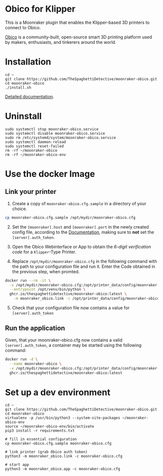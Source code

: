 # Obico for Klipper

This is a Moonraker plugin that enables the Klipper-based 3D printers to connect to Obico.

[Obico](https://www.obico.io) is a community-built, open-source smart 3D printing platform used by makers, enthusiasts, and tinkerers around the world.


# Installation

    cd ~
    git clone https://github.com/TheSpaghettiDetective/moonraker-obico.git
    cd moonraker-obico
    ./install.sh

[Detailed documentation](https://obico.io/docs/user-guides/klipper-setup/).


# Uninstall

    sudo systemctl stop moonraker-obico.service
    sudo systemctl disable moonraker-obico.service
    sudo rm /etc/systemd/system/moonraker-obico.service
    sudo systemctl daemon-reload
    sudo systemctl reset-failed
    rm -rf ~/moonraker-obico
    rm -rf ~/moonraker-obico-env


# Use the docker Image

## Link your printer

1. Create a copy of `moonraker-obico.cfg.sample` in a directory of your choice. 

```bash
cp moonraker-obico.cfg.sample /opt/mydir/moonraker-obico.cfg
```

2. Set the `[moonraker].host` and `[moonraker].port` in the newly created config file, according to the [Documentation](https://www.obico.io/docs/user-guides/moonraker-obico/config/), making sure to **not** set the `[server].auth_token`.

3. Open the Obico Webinterface or App to obtain the *6-digit verification code* for a `Klipper`-Type Printer.

4. Replace `/opt/mydir/moonraker-obico.cfg` in the following command with the path to your configuration file and run it. Enter the Code obtained in the previous step, when promted.

```bash
docker run --rm -it \
  -v /opt/mydir/moonraker-obico.cfg:/opt/printer_data/config/moonraker-obico.cfg \
  --entrypoint /opt/venv/bin/python \
  ghcr.io/thespaghettidetective/moonraker-obico:latest \
    -m moonraker_obico.link -c /opt/printer_data/config/moonraker-obico.cfg
```

5. Check that your configuration file now contains a value for `[server].auth_token`

## Run the application

Given, that your moonraker-obico.cfg now contains a valid `[server].auth_token`, a container may be started using the following command:

```bash
docker run -d \
  --name moonraker-obico \
  -v /opt/mydir/moonraker-obico.cfg:/opt/printer_data/config/moonraker-obico.cfg \
  ghcr.io/thespaghettidetective/moonraker-obico:latest
```


# Set up a dev environment

    cd ~
    git clone https://github.com/TheSpaghettiDetective/moonraker-obico.git
    cd moonraker-obico
    virtualenv -p /usr/bin/python3 --system-site-packages ~/moonraker-obico-env
    source ~/moonraker-obico-env/bin/activate
    pip3 install -r requirements.txt

    # fill in essential configuration
    cp moonraker-obico.cfg.sample moonraker-obico.cfg

    # link printer (grab Obico auth token)
    python3 -m moonraker_obico.link -c moonraker-obico.cfg

    # start app
    python3 -m moonraker_obico.app -c moonraker-obico.cfg
